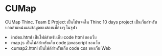 # CUMap
CUMap Thinc. Team E Project
เป็นโปรเจคใน Thinc 10 days project 
เป็นเว็บสำหรับบอกตำแหน่งและข้อมูลของสถานที่ต่างๆ ในจุฬา<br/>
  <li/>index.html เป็นไฟล์สำหรับเก็บ code html ของเว็บ
  <li/>map.js เป็นไฟล์สำหรับเก็บ code javascript ของเว็บ
  <li/>cumap2.html เป็นไฟล์สำหรับเก็บ code css ของเว็บ
<href source='https://cumap-1571812515788.firebaseapp.com/'> Web
